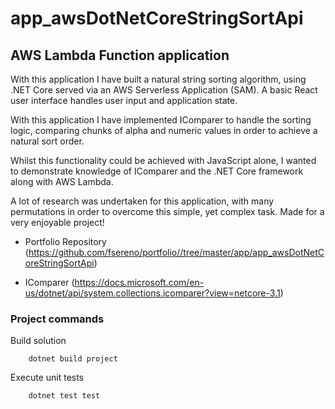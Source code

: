 # app_awsDotNetCoreStringSortApi
## AWS Lambda Function application

With this application I have built a natural string sorting algorithm, using .NET Core served via an AWS Serverless Application (SAM). A basic React user interface handles user input and application state.

With this application I have implemented IComparer to handle the sorting logic, comparing chunks of alpha and numeric values in order to achieve a natural sort order.

Whilst this functionality could be achieved with JavaScript alone, I wanted to demonstrate knowledge of IComparer and the .NET Core framework along with AWS Lambda.

A lot of research was undertaken for this application, with many permutations in order to overcome this simple, yet complex task. Made for a very enjoyable project!

- Portfolio Repository (https://github.com/fsereno/portfolio//tree/master/app/app_awsDotNetCoreStringSortApi)

- IComparer (https://docs.microsoft.com/en-us/dotnet/api/system.collections.icomparer?view=netcore-3.1)

### Project commands ###

Build solution
```
    dotnet build project
```

Execute unit tests
```
    dotnet test test
```